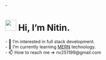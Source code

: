 <html>
  -<h1> <img src="https://media.giphy.com/media/hvRJCLFzcasrR4ia7z/giphy.gif" width="35px"> Hi, I’m Nitin.</h2>
- 👀 I’m interested in full stack development.<br>
  - 🌱 I’m currently learning <a href="https://www.geeksforgeeks.org/mern-stack/">MERN</a> technology.<br>
- 📫 How to reach me => nv251199@gmail.com<br>
</html>
<!---
nitin251199/nitin251199 is a ✨ special ✨ repository because its `README.md` (this file) appears on your GitHub profile.
You can click the Preview link to take a look at your changes.
--->
